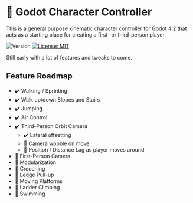 # 🏃 Godot Character Controller
This is a general purpose kinematic character controller for Godot 4.2 that acts as a starting place for creating a first- or third-person player.


![Version](https://img.shields.io/badge/Version-0.1-blue)
[![License: MIT](https://img.shields.io/badge/License-MIT-yellow.svg)](LICENSE)

Still early with a lot of features and tweaks to come.

## Feature Roadmap
- ✔️ Walking / Sprinting
- ✔️ Walk up/down Slopes and Stairs
- ✔️ Jumping
- ✔️ Air Control
- ✔️ Third-Person Orbit Camera
	- ✔️ Lateral offsetting
	- 🚧 Camera wobble on move
	- 🚧 Position / Distance Lag as player moves around
- 🚧 First-Person Camera
- 🚧 Modularization
- 🚧 Crouching
- 🚧 Ledge Pull-up
- 🚧 Moving Platforms
- 🚧 Ladder Climbing
- 🚧 Swimming